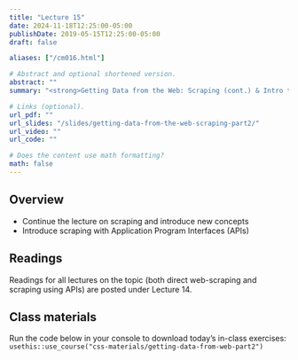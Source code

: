 ```yaml
---
title: "Lecture 15"
date: 2024-11-18T12:25:00-05:00
publishDate: 2019-05-15T12:25:00-05:00
draft: false

aliases: ["/cm016.html"]

# Abstract and optional shortened version.
abstract: ""
summary: "<strong>Getting Data from the Web: Scraping (cont.) & Intro to API.</strong>"

# Links (optional).
url_pdf: ""
url_slides: "/slides/getting-data-from-the-web-scraping-part2/"
url_video: ""
url_code: ""

# Does the content use math formatting?
math: false
---
```





## Overview

* Continue the lecture on scraping and introduce new concepts
* Introduce scraping with Application Program Interfaces (APIs)

<!--
* Explain APIs authentication keys and methods for storing these keys
* Interact with APIs
-->

## Readings

Readings for all lectures on the topic (both direct web-scraping and scraping using APIs) are posted under Lecture 14.


## Class materials

<!--
In-class materials (exercises and code) will be posted here shortly before class.
-->

Run the code below in your console to download today’s in-class exercises: `usethis::use_course("css-materials/getting-data-from-web-part2")`
